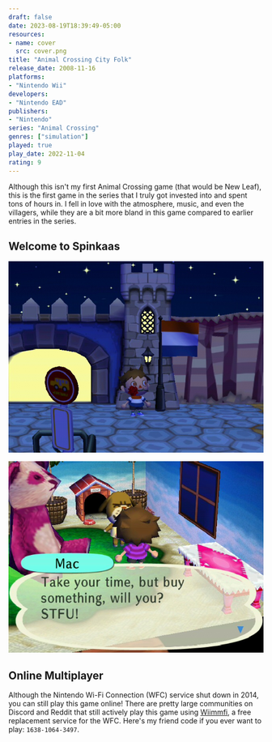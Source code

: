 ```yaml
---
draft: false
date: 2023-08-19T18:39:49-05:00
resources:
- name: cover
  src: cover.png
title: "Animal Crossing City Folk"
release_date: 2008-11-16
platforms:
- "Nintendo Wii"
developers: 
- "Nintendo EAD"
publishers:
- "Nintendo"
series: "Animal Crossing"
genres: ["simulation"]
played: true
play_date: 2022-11-04
rating: 9
---
```


Although this isn't my first Animal Crossing game (that would be New Leaf), this is the first game in the series that I truly got invested into and spent tons of hours in. I fell in love with the atmosphere, music, and even the villagers, while they are a bit more bland in this game compared to earlier entries in the series.

## Welcome to Spinkaas

![Town gate](screenshots/town.JPG)

![Friendly villager](screenshots/stfu.JPG)

## Online Multiplayer

Although the Nintendo Wi-Fi Connection (WFC) service shut down in 2014, you can still play this game online! There are pretty large communities on Discord and Reddit that still actively play this game using [Wiimmfi](https://wiimmfi.de/), a free replacement service for the WFC. Here's my friend code if you ever want to play: `1638-1064-3497`.
